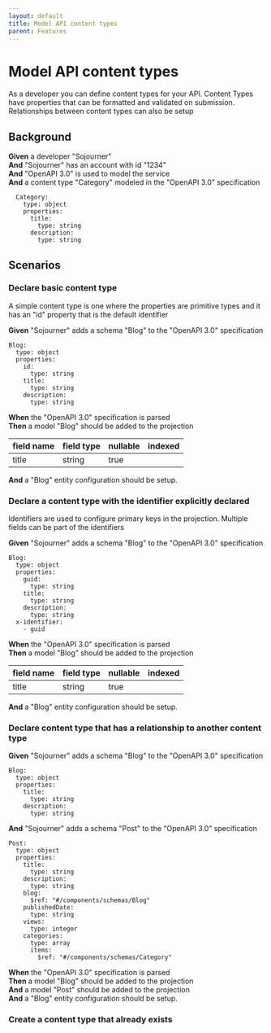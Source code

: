 ```yaml
---
layout: default
title: Model API content types
parent: Features
---
```

# Model API content types

As a developer you can define content types for your API. Content Types have properties that can be formatted and
  validated on submission. Relationships between content types can also be setup

## Background

**Given** a developer "Sojourner"  
**And** "Sojourner" has an account with id "1234"  
**And** "OpenAPI 3.0" is used to model the service  
**And** a content type "Category" modeled in the "OpenAPI 3.0" specification  

```
  Category:
    type: object
    properties:
      title:
        type: string
      description:
        type: string
```

## Scenarios

### Declare basic content type


A simple content type is one where the properties are primitive types and it has an "id" property that is the default
    identifier

**Given** "Sojourner" adds a schema "Blog" to the "OpenAPI 3.0" specification  

```
Blog:
  type: object
  properties:
    id:
      type: string
    title:
      type: string
    description:
      type: string
```
**When** the "OpenAPI 3.0" specification is parsed  
**Then** a model "Blog" should be added to the projection  

| field name | field type | nullable | indexed |
|:-----------|:-----------|:---------|:--------|
| title      | string     | true     |         |

**And** a "Blog" entity configuration should be setup.  

### Declare a content type with the identifier explicitly declared


Identifiers are used to configure primary keys in the projection. Multiple fields can be part of the identifiers

**Given** "Sojourner" adds a schema "Blog" to the "OpenAPI 3.0" specification  

```
Blog:
  type: object
  properties:
    guid:
      type: string
    title:
      type: string
    description:
      type: string
  x-identifier:
    - guid
```
**When** the "OpenAPI 3.0" specification is parsed  
**Then** a model "Blog" should be added to the projection  

| field name | field type | nullable | indexed |
|:-----------|:-----------|:---------|:--------|
| title      | string     | true     |         |

**And** a "Blog" entity configuration should be setup.  

### Declare content type that has a relationship to another content type

**Given** "Sojourner" adds a schema "Blog" to the "OpenAPI 3.0" specification  

```
Blog:
  type: object
  properties:
    title:
      type: string
    description:
      type: string
```
**And** "Sojourner" adds a schema "Post" to the "OpenAPI 3.0" specification  

```
Post:
  type: object
  properties:
    title:
      type: string
    description:
      type: string
    blog:
      $ref: "#/components/schemas/Blog"
    publishedDate:
      type: string
    views:
      type: integer
    categories:
      type: array
      items:
        $ref: "#/components/schemas/Category"
```
**When** the "OpenAPI 3.0" specification is parsed  
**Then** a model "Blog" should be added to the projection  
**And** a model "Post" should be added to the projection  
**And** a "Blog" entity configuration should be setup.  

### Create a content type that already exists


